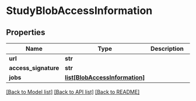 # StudyBlobAccessInformation

## Properties
Name | Type | Description | Notes
------------ | ------------- | ------------- | -------------
**url** | **str** |  | [optional] 
**access_signature** | **str** |  | [optional] 
**jobs** | [**list[BlobAccessInformation]**](BlobAccessInformation.md) |  | [optional] 

[[Back to Model list]](../README.md#documentation-for-models) [[Back to API list]](../README.md#documentation-for-api-endpoints) [[Back to README]](../README.md)


